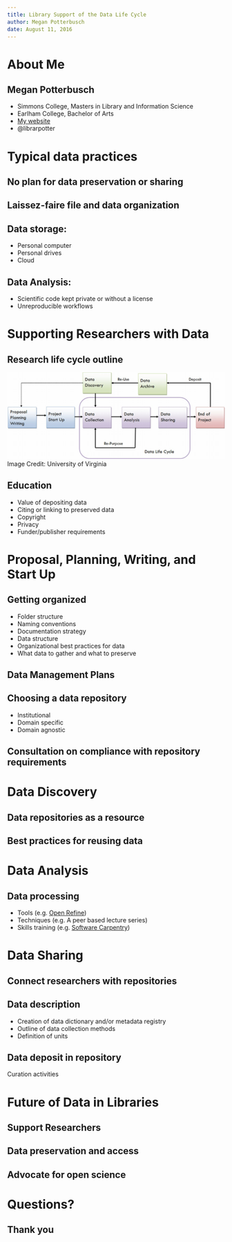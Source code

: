 ```yaml
---
title: Library Support of the Data Life Cycle
author: Megan Potterbusch
date: August 11, 2016
---
```


# About Me

## Megan Potterbusch
+ Simmons College, Masters in Library and Information Science
+ Earlham College, Bachelor of Arts
+ [My website](https://librarpotter.github.io/)
+ @librarpotter

# Typical data practices

## No plan for data preservation or sharing
## Laissez-faire file and data organization

## Data storage:
+ Personal computer
+ Personal drives
+ Cloud

## Data Analysis:
+ Scientific code kept private or without a license
+ Unreproducible workflows

# Supporting Researchers with Data

## Research life cycle outline
<img src="Research-Life-Cycle-LG.png" alt="data life cycle image from University of Virginia">
Image Credit: University of Virginia

## Education 
+ Value of depositing data
+ Citing or linking to preserved data
+ Copyright
+ Privacy
+ Funder/publisher requirements

# Proposal, Planning, Writing, and Start Up

## Getting organized
+ Folder structure
+ Naming conventions
+ Documentation strategy
+ Data structure
+ Organizational best practices for data
+ What data to gather and what to preserve

## Data Management Plans
## Choosing a data repository
+ Institutional
+ Domain specific
+ Domain agnostic

## Consultation on compliance with repository requirements

# Data Discovery

## Data repositories as a resource
## Best practices for reusing data

# Data Analysis
## Data processing
+ Tools (e.g. [Open Refine](http://openrefine.org/))
+ Techniques (e.g. A peer based lecture series)
+ Skills training (e.g. [Software Carpentry](http://software-carpentry.org/))

# Data Sharing

## Connect researchers with repositories

## Data description
+ Creation of data dictionary and/or metadata registry
+ Outline of data collection methods
+ Definition of units

## Data deposit in repository
Curation activities

# Future of Data in Libraries
## Support Researchers
## Data preservation and access
## Advocate for open science


# Questions?
## Thank you